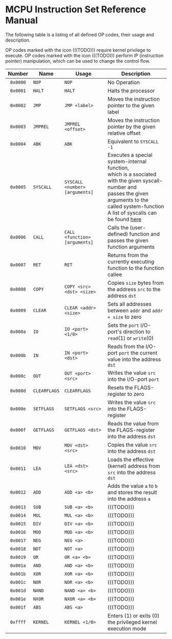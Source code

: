 # MCPU Instruction Set Reference Manual

The following table is a listing of all defined OP codes, their usage and description.

OP codes marked with the icon (((TODO))) require kernel privilege to execute. OP codes marked with the icon (((TODO))) perform IP (instruction pointer) manipulation, which can be used to change the control flow.


| Number | Name | Usage | Description |
|:------:|------|-------|-------------|
|`0x0000`|`NOP`|`NOP`| No Operation |
|`0x0001`|`HALT`|`HALT`| Halts the processor |
|`0x0002`|`JMP`|`JMP <label>`| Moves the instruction pointer to the given label |
|`0x0003`|`JMPREL`|`JMPREL <offset>`| Moves the instruction pointer by the given relative offset |
|`0x0004`|`ABK`|`ABK`| Equivalent to `SYSCALL -1` |
|`0x0005`|`SYSCALL`|`SYSCALL <number> [arguments]`| Executes a special system-internal function,<br/>which is a ssociated with the given syscall-number and <br/>passes the given arguments to the called system-function<br/>A list of syscalls can be found [here](https://github.com/Unknown6656/MCPU/blob/master/Documentation/syscalls.md) |
|`0x0006`|`CALL`|`CALL <function> [arguments]`| Calls the (user-defined) function and passes the given<br/>function arguments |
|`0x0007`|`RET`|`RET`| Returns from the currently executing function to the function callee |
|`0x0008`|`COPY`|`COPY <src> <dst> <size>`| Copies `size` bytes from the address `src` to the address `dst` |
|`0x0009`|`CLEAR`|`CLEAR <addr> <size>`| Sets all addresses between `addr` and `addr + size` to zero |
|`0x000a`|`IO`|`IO <port> <1/0>`| Sets the `port` I/O-port's direction to `read`(1) or `write`(0) |
|`0x000b`|`IN`|`IN <port> <dst>`| Reads from the I/O-port `port` the current value into the address `dst` |
|`0x000c`|`OUT`|`OUT <port> <src>`| Writes the value `src` into the I/O-port `port` |
|`0x000d`|`CLEARFLAGS`|`CLEARFLAGS`| Resets the FLAGS-register to zero |
|`0x000e`|`SETFLAGS`|`SETFLAGS <src>`| Writes the value `src` into the FLAGS-register |
|`0x000f`|`GETFLAGS`|`GETFLAGS <dst>`| Reads the value from the FLAGS-register into the address `dst` |
|`0x0010`|`MOV`|`MOV <dst> <src>`| Copies the value `src` into the address `dst` |
|`0x0011`|`LEA`|`LEA <dst> <src>`| Loads the effective (kernel) address from `src` into the address `dst` |
|`0x0012`|`ADD`|`ADD <a> <b>`| Adds the value `a` to `b` and stores the result into the address `a` |
|`0x0013`|`SUB`|`SUB <a> <b>`| (((TODO))) |
|`0x0014`|`MUL`|`MUL <a> <b>`| (((TODO))) |
|`0x0015`|`DIV`|`DIV <a> <b>`| (((TODO))) |
|`0x0016`|`MOD`|`MOD <a> <b>`| (((TODO))) |
|`0x0017`|`NEG`|`NEG <a>`| (((TODO))) |
|`0x0018`|`NOT`|`NOT <a>`| (((TODO))) |
|`0x0019`|`OR`|`OR <a> <b>`| (((TODO))) |
|`0x001a`|`AND`|`AND <a> <b>`| (((TODO))) |
|`0x001b`|`XOR`|`XOR <a> <b>`| (((TODO))) |
|`0x001c`|`NOR`|`NOR <a> <b>`| (((TODO))) |
|`0x001d`|`NAND`|`NAND <a> <b>`| (((TODO))) |
|`0x001e`|`NXOR`|`NXOR <a> <b>`| (((TODO))) |
|`0x001f`|`ABS`|`ABS <a>`| (((TODO))) |
|`0xffff`|`KERNEL`|`KERNEL <1/0>`| Enters (1) or exits (0) the privileged kernel execution mode |